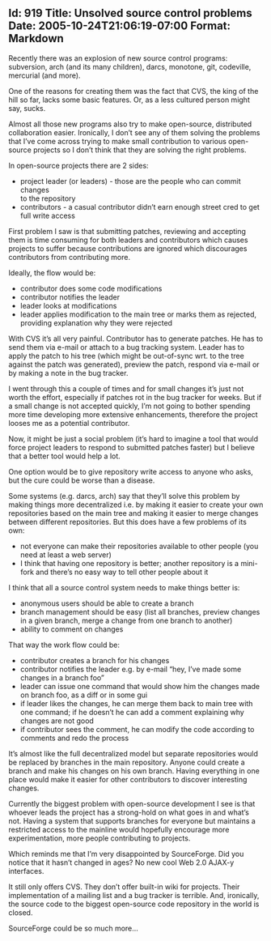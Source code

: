 Id: 919
Title: Unsolved source control problems
Date: 2005-10-24T21:06:19-07:00
Format: Markdown
--------------
Recently there was an explosion of new source control programs:
subversion, arch (and its many children), darcs, monotone, git,
codeville, mercurial (and more).

One of the reasons for creating them was the fact that CVS, the king of
the hill so far, lacks some basic features. Or, as a less cultured
person might say, sucks.

Almost all those new programs also try to make open-source, distributed
collaboration easier. Ironically, I don’t see any of them solving the
problems that I’ve come across trying to make small contribution to
various open-source projects so I don’t think that they are solving the
right problems.

In open-source projects there are 2 sides:

-   project leader (or leaders) - those are the people who can commit
    changes\
    to the repository
-   contributors - a casual contributor didn’t earn enough street cred
    to get\
    full write access

First problem I saw is that submitting patches, reviewing and accepting
them is time consuming for both leaders and contributors which causes
projects to suffer because contributions are ignored which discourages
contributors from contributing more.

Ideally, the flow would be:

-   contributor does some code modifications
-   contributor notifies the leader
-   leader looks at modifications
-   leader applies modification to the main tree or marks them as
    rejected,\
    providing explanation why they were rejected

With CVS it’s all very painful. Contributor has to generate patches. He
has to send them via e-mail or attach to a bug tracking system. Leader
has to apply the patch to his tree (which might be out-of-sync wrt. to
the tree against the patch was generated), preview the patch, respond
via e-mail or by making a note in the bug tracker.

I went through this a couple of times and for small changes it’s just
not worth the effort, especially if patches rot in the bug tracker for
weeks. But if a small change is not accepted quickly, I’m not going to
bother spending more time developing more extensive enhancements,
therefore the project looses me as a potential contributor.

Now, it might be just a social problem (it’s hard to imagine a tool that
would force project leaders to respond to submitted patches faster) but
I believe that a better tool would help a lot.

One option would be to give repository write access to anyone who asks,
but the cure could be worse than a disease.

Some systems (e.g. darcs, arch) say that they’ll solve this problem by
making things more decentralized i.e. by making it easier to create your
own repositories based on the main tree and making it easier to merge
changes between different repositories. But this does have a few
problems of its own:

-   not everyone can make their repositories available to other people
    (you need at least a web server)
-   I think that having one repository is better; another repository is
    a mini-fork and there’s no easy way to tell other people about it

I think that all a source control system needs to make things better is:

-   anonymous users should be able to create a branch
-   branch management should be easy (list all branches, preview changes
    in a given branch, merge a change from one branch to another)
-   ability to comment on changes

That way the work flow could be:

-   contributor creates a branch for his changes
-   contributor notifies the leader e.g. by e-mail “hey, I’ve made some
    changes in a branch foo”
-   leader can issue one command that would show him the changes made on
    branch foo, as a diff or in some gui
-   if leader likes the changes, he can merge them back to main tree
    with one command; if he doesn’t he can add a comment explaining why
    changes are not good
-   if contributor sees the comment, he can modify the code according to
    comments and redo the process

It’s almost like the full decentralized model but separate repositories
would be replaced by branches in the main repository. Anyone could
create a branch and make his changes on his own branch. Having
everything in one place would make it easier for other contributors to
discover interesting changes.

Currently the biggest problem with open-source development I see is that
whoever leads the project has a strong-hold on what goes in and what’s
not. Having a system that supports branches for everyone but maintains a
restricted access to the mainline would hopefully encourage more
experimentation, more people contributing to projects.

Which reminds me that I’m very disappointed by SourceForge. Did you
notice that it hasn’t changed in ages? No new cool Web 2.0 AJAX-y
interfaces.

It still only offers CVS. They don’t offer built-in wiki for projects.
Their implementation of a mailing list and a bug tracker is terrible.
And, ironically, the source code to the biggest open-source code
repository in the world is closed.

SourceForge could be so much more…
